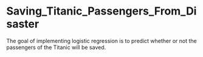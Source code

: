 # Saving_Titanic_Passengers_From_Disaster
The goal of implementing logistic regression is to predict whether or not the passengers of the Titanic will be saved.
